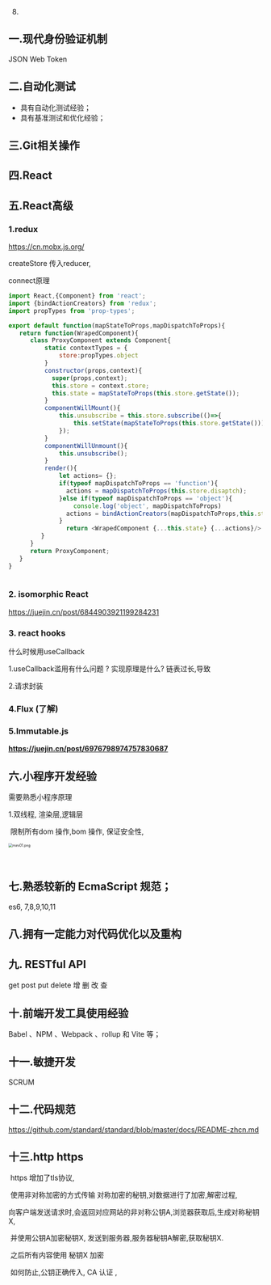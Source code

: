 8. 

## 一.现代身份验证机制

  JSON Web Token

## 二.自动化测试

- 具有自动化测试经验；
- 具有基准测试和优化经验；

## 三.Git相关操作

## 四.React



## 五.React高级

### 1.redux 

https://cn.mobx.js.org/

createStore   传入reducer,

connect原理

```javascript
import React,{Component} from 'react';
import {bindActionCreators} from 'redux';
import propTypes from 'prop-types';

export default function(mapStateToProps,mapDispatchToProps){
   return function(WrapedComponent){
      class ProxyComponent extends Component{
          static contextTypes = {
              store:propTypes.object
          }
          constructor(props,context){
            super(props,context);
            this.store = context.store;
            this.state = mapStateToProps(this.store.getState());
          }
          componentWillMount(){
              this.unsubscribe = this.store.subscribe(()=>{
                  this.setState(mapStateToProps(this.store.getState()));
              });
          }
          componentWillUnmount(){
              this.unsubscribe();
          }
          render(){
              let actions= {};
              if(typeof mapDispatchToProps == 'function'){
                actions = mapDispatchToProps(this.store.disaptch);
              }else if(typeof mapDispatchToProps == 'object'){
                  console.log('object', mapDispatchToProps)
                actions = bindActionCreators(mapDispatchToProps,this.store.dispatch);
              }
                return <WrapedComponent {...this.state} {...actions}/>
         }
      }
      return ProxyComponent;
   }
}
 
```

### 2. isomorphic React

https://juejin.cn/post/6844903921199284231

### 3. react hooks

什么时候用useCallback

1.useCallback滥用有什么问题 ?  实现原理是什么? 链表过长,导致

2.请求封装

### 4.Flux  (了解)

### 5.Immutable.js 

**https://juejin.cn/post/6976798974757830687**



## 六.小程序开发经验

 

需要熟悉小程序原理

1.双线程, 渲染层,逻辑层

​	限制所有dom 操作,bom 操作, 保证安全性,  

<img src="https://p1-juejin.byteimg.com/tos-cn-i-k3u1fbpfcp/b5f83e9f13f84ced98271c37a7b09d7e~tplv-k3u1fbpfcp-watermark.awebp" alt="mini01.png" style="zoom:50%;" />

​	

## 七.熟悉较新的 EcmaScript 规范；

es6, 7,8,9,10,11

## 八.拥有一定能力对代码优化以及重构

## 九. RESTful API

get  post  put delete   增 删 改 查

## 十.前端开发工具使用经验

Babel 、NPM 、Webpack 、rollup 和 Vite 等；

## 十一.敏捷开发

SCRUM 



## 十二.代码规范

https://github.com/standard/standard/blob/master/docs/README-zhcn.md



## 十三.http https 

​	https 增加了tls协议,

​	使用非对称加密的方式传输 对称加密的秘钥,对数据进行了加密,解密过程,

​	向客户端发送请求时,会返回对应网站的非对称公钥A,浏览器获取后,生成对称秘钥X,

​	并使用公钥A加密秘钥X, 发送到服务器,服务器秘钥A解密,获取秘钥X.

​	之后所有内容使用 秘钥X 加密

​	如何防止,公钥正确传入, CA 认证 ,

